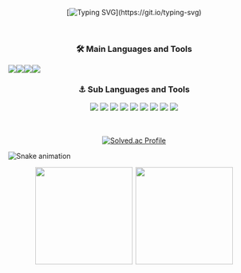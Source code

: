 <div align="center">
    
[![Typing SVG](https://readme-typing-svg.demolab.com?font=Fira+Code&weight=500&pause=1000&color=26CD67&width=435&lines=I'm+Hojip-Kim.;Experienced+Software+Engineer.;Interested+in++Businessful+Projects.;Welcome+to+my+GitHub+Profile!!)](https://git.io/typing-svg)

</div>

<br>

<div align="center">
    
### 🛠 Main Languages and Tools
<div style="display: flex;">
<img src="https://img.shields.io/badge/Kotlin-7F52FF?style=flat-square&logo=Kotlin&logoColor=white"/>
<img src="https://img.shields.io/badge/Java-F7DF1E?style=flat-square&logo=Java&logoColor=white"/>
<img src="https://img.shields.io/badge/Spring-6DB33F?style=flat-square&logo=Spring&logoColor=white"/>
<img src="https://img.shields.io/badge/SpringBoot-6DB33F?style=flat-square&logo=SpringBoot&logoColor=white"/>

</div>

### ⚓️ Sub Languages and Tools
<img src="https://img.shields.io/badge/JavaScript-F7DF1E?style=flat-square&logo=JavaScript&logoColor=white"/>
<img src="https://img.shields.io/badge/TypeScript-3178C6?style=flat-square&logo=TypeScript&logoColor=white"/>
<img src="https://img.shields.io/badge/Node.js-339933?style=flat-square&logo=Node.js&logoColor=white"/>
<img src="https://img.shields.io/badge/Nest.js-E0234E?style=flat-square&logo=NestJs&logoColor=white"/>
<img src="https://img.shields.io/badge/React-61DAFB?style=flat-square&logo=React&logoColor=white"/>
<img src="https://img.shields.io/badge/Next.js-000000?style=flat-square&logo=Next.js&logoColor=white"/>
<img src="https://img.shields.io/badge/Linux-FCC624?style=flat-square&logo=Linux&logoColor=white"/>
<img src="https://img.shields.io/badge/Python-3776AB?style=flat-square&logo=Python&logoColor=white"/>
<img src="https://img.shields.io/badge/Flask-000000?style=flat-square&logo=Flask&logoColor=white"/>

</div>
<br>
<br>

<div align="center">
    
[![Solved.ac Profile](http://mazassumnida.wtf/api/v2/generate_badge?boj=rlaghwlq12)](https://solved.ac/rlaghwlq12/)

</div>

![Snake animation](https://github.com/Hojip-Kim/Hojip-Kim/raw/output/snake.svg)



<div align="center" style="display: flex; align-items: center; justify-content: center;">
    <img src="https://github-readme-stats.vercel.app/api?username=Hojip-Kim&show_icons=true&theme=blue-green" style="height: 195px; max-width: 49%; margin-right: 1%;" />
    <img src="https://github-readme-stats.vercel.app/api/top-langs/?username=Hojip-Kim&layout=compact&theme=nord&hide_border=true" style="height: 195px; max-width: 49%;" />
</div>


